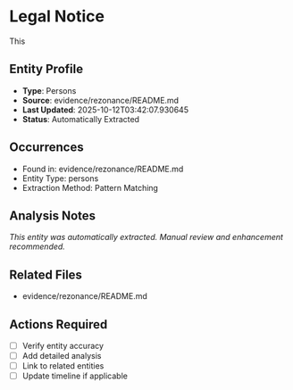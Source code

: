# Legal Notice

This

## Entity Profile
- **Type**: Persons
- **Source**: evidence/rezonance/README.md
- **Last Updated**: 2025-10-12T03:42:07.930645
- **Status**: Automatically Extracted

## Occurrences
- Found in: evidence/rezonance/README.md
- Entity Type: persons
- Extraction Method: Pattern Matching

## Analysis Notes
*This entity was automatically extracted. Manual review and enhancement recommended.*

## Related Files
- evidence/rezonance/README.md

## Actions Required
- [ ] Verify entity accuracy
- [ ] Add detailed analysis
- [ ] Link to related entities
- [ ] Update timeline if applicable
